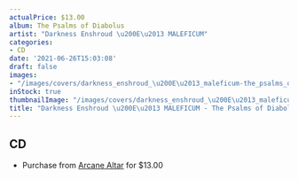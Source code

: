 ```yaml
---
actualPrice: $13.00
album: The Psalms of Diabolus
artist: "Darkness Enshroud \u200E\u2013 MALEFICUM"
categories:
- CD
date: '2021-06-26T15:03:08'
draft: false
images:
- "/images/covers/darkness_enshroud_\u200E\u2013_maleficum-the_psalms_of_diabolus.jpg"
inStock: true
thumbnailImage: "/images/covers/darkness_enshroud_\u200E\u2013_maleficum-the_psalms_of_diabolus-thumb.jpg"
title: "Darkness Enshroud \u200E\u2013 MALEFICUM - The Psalms of Diabolus"
---
```


## CD
* Purchase from [Arcane Altar](https://arcanealtar.bigcartel.com/product/darkness-enshroud-maleficum-the-psalms-of-diabolus-cd) for $13.00
